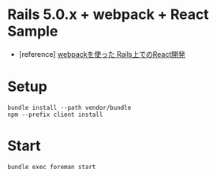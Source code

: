 # Rails 5.0.x + webpack + React Sample

- [reference] [webpackを使った Rails上でのReact開発](http://techlife.cookpad.com/entry/2016/07/27/101015)

# Setup

```
bundle install --path vendor/bundle
npm --prefix client install
```

# Start

```
bundle exec foreman start
```
